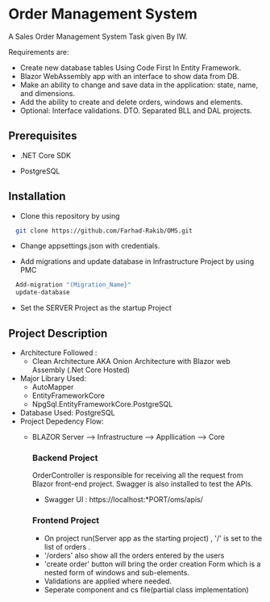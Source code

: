 
# Order Management System 

A Sales Order Management System Task given By IW.

Requirements are:
  - Create new database tables Using Code First In Entity Framework.
  - Blazor WebAssembly app with an interface to show data from DB.
  - Make an ability to change and save data in the application: state, name, and dimensions.
  - Add the ability to create and delete orders, windows and elements.
  - Optional: Interface validations. DTO. Separated BLL and DAL projects.
  




## Prerequisites
- .NET Core SDK

- PostgreSQL

## Installation


- Clone this repository by using

```bash
  git clone https://github.com/Farhad-Rakib/OMS.git
```
- Change appsettings.json with credentials.

- Add migrations and update database in Infrastructure Project by using PMC

```bash
  Add-migration "(Migration_Name}"
  update-database
```
- Set the SERVER Project as the startup  Project




    
## Project Description

- Architecture Followed :
  -  Clean Architecture AKA Onion Architecture with Blazor web Assembly (.Net Core Hosted)
- Major Library Used:
  -  AutoMapper
  - EntityFrameworkCore
  - NpgSql.EntityFrameworkCore.PostgreSQL
- Database Used: PostgreSQL
- Project Depedency Flow:
  - BLAZOR Server --> Infrastructure --> Appllication --> Core 

    ### Backend Project
    OrderController is responsible for receiving all the request from Blazor front-end project. Swagger is also installed to test the APIs.
    - Swagger UI : https://localhost:*PORT/oms/apis/
    ### Frontend Project
    - On project run(Server app as the starting project) , '/' is set to the list of orders .
    - '/orders' also show all the orders entered by the users
    - 'create order' button will bring the order creation Form which is a nested form of windows and sub-elements.
    - Validations are applied where needed.
    - Seperate component and cs file(partial class implementation)




